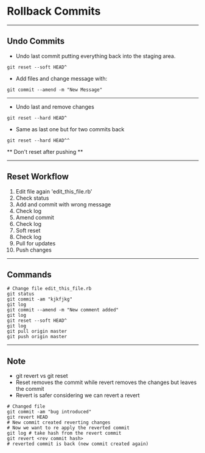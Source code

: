 # Rollback Commits

----------

## Undo Commits

* Undo last commit putting everything back into the staging area.
```
git reset --soft HEAD^
```

* Add files and change message with:
```
git commit --amend -m "New Message"
```

----------

* Undo last and remove changes
```
git reset --hard HEAD^
```

* Same as last one but for two commits back
```
git reset --hard HEAD^^
```

** Don't reset after pushing **

----------

## Reset Workflow

1. Edit file again 'edit_this_file.rb'
2. Check status
3. Add and commit with wrong message
4. Check log
5. Amend commit
6. Check log
7. Soft reset
8. Check log
9. Pull for updates
10. Push changes


----------

## Commands

```
# Change file edit_this_file.rb
git status
git commit -am "kjkfjkg"
git log
git commit --amend -m "New comment added"
git log
git reset --soft HEAD^
git log
git pull origin master
git push origin master
```

----------

## Note

* git revert vs git reset
* Reset removes the commit while revert removes the changes but leaves the commit
* Revert is safer considering we can revert a revert

```
# Changed file
git commit -am "bug introduced"
git revert HEAD
# New commit created reverting changes
# Now we want to re apply the reverted commit
git log # take hash from the revert commit
git revert <rev commit hash>
# reverted commit is back (new commit created again)
```
